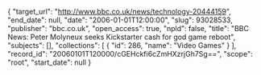{
  "target_url": "http://www.bbc.co.uk/news/technology-20444159", 
  "end_date": null, 
  "date": "2006-01-01T12:00:00", 
  "slug": 93028533, 
  "publisher": "bbc.co.uk", 
  "open_access": true, 
  "npld": false, 
  "title": "BBC News: Peter Molyneux seeks Kickstarter cash for god game reboot", 
  "subjects": [], 
  "collections": [
    {
      "id": 286, 
      "name": "Video Games"
    }
  ], 
  "record_id": "20060101T120000/cGEHckfi6cZmHXzrjGh7Sg==", 
  "scope": "root", 
  "start_date": null
}

